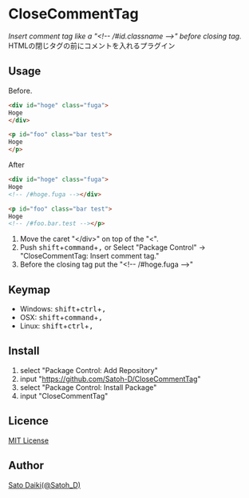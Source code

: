 CloseCommentTag
===============

_Insert comment tag like a "&lt;!-- /#id.classname --&gt;" before closing tag._  
HTMLの閉じタグの前にコメントを入れるプラグイン

## Usage

Before. 

```html
<div id="hoge" class="fuga">
Hoge
</div>

<p id="foo" class="bar test">
Hoge
</p>
```

After
```html
<div id="hoge" class="fuga">
Hoge
<!-- /#hoge.fuga --></div>

<p id="foo" class="bar test">
Hoge
<!-- /#foo.bar.test --></p>
```

1. Move the caret "&lt;/div&gt;" on top of the "&lt;".
2. Push <kbd>shift</kbd>+<kbd>command</kbd>+<kbd>,</kbd> or Select "Package Control" -> "CloseCommentTag: Insert comment tag."
3. Before the closing tag put the "&lt;!-- /#hoge.fuga --&gt;"

## Keymap

- Windows: <kbd>shift</kbd>+<kbd>ctrl</kbd>+<kbd>,</kbd>
- OSX: <kbd>shift</kbd>+<kbd>command</kbd>+<kbd>,</kbd>
- Linux: <kbd>shift</kbd>+<kbd>ctrl</kbd>+<kbd>,</kbd>

## Install

1. select "Package Control: Add Repository"
2. input "https://github.com/Satoh-D/CloseCommentTag"
3. select "Package Control: Install Package"
4. input "CloseCommentTag"

## Licence

[MIT License](https://github.com/tcnksm/tool/blob/master/LICENCE) 

## Author

[Sato Daiki(@Satoh_D)](https://twitter.com/Satoh_D)
